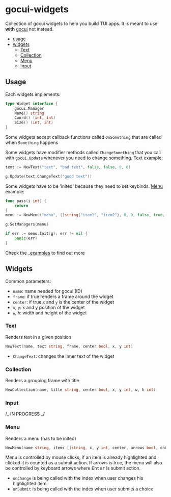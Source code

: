 # gocui-widgets

Collection of gocui widgets to help you build TUI apps. It is meant to use **with** [gocui](https://github.com/jroimartin/gocui) not instead.

- [usage](#usage)
- [widgets](#widgets)
  - [Text](#Text)
  - [Collection](#Collection)
  - [Menu](#Menu)
  - [Input](#Input)

## Usage

Each widgets implements:

```go
type Widget interface {
	gocui.Manager
	Name() string
	Coord() (int, int)
	Size() (int, int)
}
```

Some widgets accept callback functions called `OnSomething` that are called when `Something` happens

Some widgets have modifier methods called `ChangeSomething` that you call with `gocui.Update` whenever you need to change something. [Text](#Text) example:

```go
text := NewText("text", "bad text", false, false, 0, 0)

g.Update(text.ChangeText("good text"))

```

Some widgets have to be 'inited' because they need to set keybinds. [Menu](#Menu) example:

```go
func pass(i int) {
	return
}
menu := NewMenu("menu", []string{"item1", "item2"}, 0, 0, false, true, pass, pass)

g.SetManagers(menu)

if err := menu.Init(g); err != nil {
	panic(err)
}
```

Check the [\_examples](https://github.com/shilangyu/gocui-widgets/tree/master/_examples) to find out more

## Widgets

Common parameters:

- `name`: name needed for gocui (ID)
- `frame`: if true renders a frame around the widget
- `center`: if true `x` and `y` is the center of the widget
- `x`, `y`: x and y position of the widget
- `w`, `h`: width and height of the widget

### Text

Renders text in a given position

```go
NewText(name, text string, frame, center bool, x, y int)
```

- `ChangeText`: changes the inner text of the widget

### Collection

Renders a grouping frame with title

```go
NewCollection(name, title string, center bool, x, y int, w, h int)
```

### Input

/_ IN PROGRESS _/

### Menu

Renders a menu (has to be inited)

```go
NewMenu(name string, items []string, x, y int, center, arrows bool, onChange, onSubmit func(i int))
```

Menu is controlled by mouse clicks, if an item is already highlighted and clicked it is counted as a submit action. If arrows is true, the menu will also be controlled by keyboard arrows where <kbd>Enter</kbd> is submit action.

- `onChange` is being called with the index when user changes his highlighted item
- `onSubmit` is being called with the index when user submits a choice
